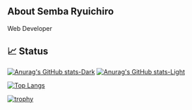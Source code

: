 ## About Semba Ryuichiro

Web Developer

## 📈 Status

[![Anurag's GitHub stats-Dark](https://github-readme-stats.vercel.app/api?username=semba-yui&count_private=true&show_icons=true&theme=dracula#gh-dark-mode-only)](https://github.com/anuraghazra/github-readme-stats#gh-dark-mode-only)
[![Anurag's GitHub stats-Light](https://github-readme-stats.vercel.app/api?username=semba-yui&count_private=true&show_icons=true&theme=default#gh-light-mode-only)](https://github.com/anuraghazra/github-readme-stats#gh-light-mode-only)

[![Top Langs](https://github-readme-stats.vercel.app/api/top-langs/?username=semba-yui&count_private=true&theme=dracula&langs_count=8)](https://github.com/anuraghazra/github-readme-stats)

[![trophy](https://github-profile-trophy.vercel.app/?username=semba-yui&theme=onedark)](https://github.com/ryo-ma/github-profile-trophy)

<!--
**semba-yui/semba-yui** is a ✨ _special_ ✨ repository because its `README.md` (this file) appears on your GitHub profile.

Here are some ideas to get you started:

- 🔭 I’m currently working on ...
- 🌱 I’m currently learning ...
- 👯 I’m looking to collaborate on ...
- 🤔 I’m looking for help with ...
- 💬 Ask me about ...
- 📫 How to reach me: ...
- 😄 Pronouns: ...
- ⚡ Fun fact: ...
-->
